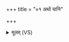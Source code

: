 +++
title = "०१ अथो यानि"

+++
<details><summary>मूलम् (VS)</summary>

अथो॒ यानि॑ च॒ यस्मा॑ ह॒ यानि॑ चा॒न्तः प॑री॒णहि॑। तानि॑ ते॒ परि॑ दद्मसि ॥
</details>